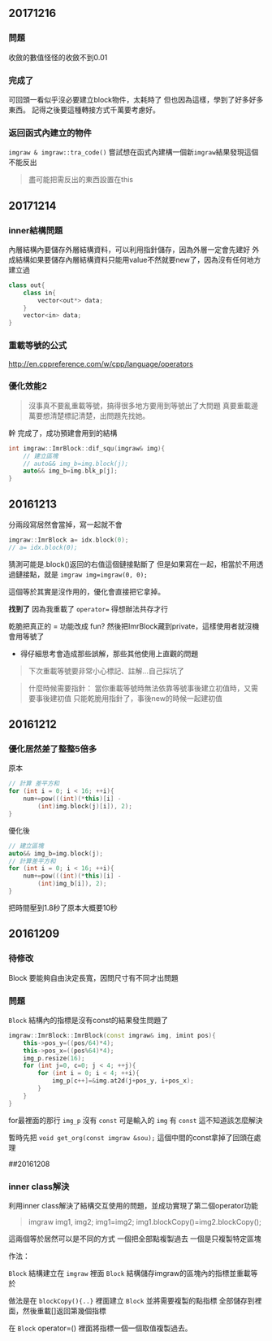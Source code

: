 ## 20171216
### 問題
收斂的數值怪怪的收斂不到0.01

### 完成了
可回頭一看似乎沒必要建立block物件，太耗時了
但也因為這樣，學到了好多好多東西。
記得之後要這種轉接方式千萬要考慮好。

### 返回函式內建立的物件
`imgraw & imgraw::tra_code()`
嘗試想在函式內建構一個新`imgraw`結果發現這個不能反出
> 盡可能把需反出的東西設置在this




## 20171214
### inner結構問題
內層結構內要儲存外層結構資料，可以利用指針儲存，因為外層一定會先建好
外成結構如果要儲存內層結構資料只能用value不然就要new了，因為沒有任何地方建立過

```cpp
class out{
    class in{
        vector<out*> data;
    }
    vector<in> data;
}
```

### 重載等號的公式
http://en.cppreference.com/w/cpp/language/operators

### 優化效能2
> 沒事真不要亂重載等號，搞得很多地方要用到等號出了大問題
> 真要重載邊萬要想清楚標記清楚，出問題先找她。

幹 完成了，成功預建會用到的結構

```cpp
int imgraw::ImrBlock::dif_squ(imgraw& img){
    // 建立區塊
    // auto&& img_b=img.block(j);
    auto&& img_b=img.blk_p[j];
}
```




## 20161213
分兩段寫居然會當掉，寫一起就不會

```cpp
imgraw::ImrBlock a= idx.block(0);
// a= idx.block(0);
```

猜測可能是.block()返回的右值這個鏈接點斷了
但是如果寫在一起，相當於不用透過鏈接點，就是
`imgraw img=imgraw(0, 0);`

這個等於其實是沒作用的，優化會直接把它拿掉。

**找到了**
因為我重載了 `operator=` 得想辦法共存才行

乾脆把真正的 = 功能改成 fun?
然後把ImrBlock藏到private，這樣使用者就沒機會用等號了
- 得仔細思考會造成那些誤解，那些其他使用上直觀的問題

> 下次重載等號要非常小心標記、註解...自己採坑了

> 什麼時候需要指針：
> 當你重載等號時無法依靠等號事後建立初值時，又需要事後建初值
> 只能乾脆用指針了，事後new的時候一起建初值




## 20161212
### 優化居然差了整整5倍多

原本

```cpp
// 計算 差平方和
for (int i = 0; i < 16; ++i){
    num+=pow(((int)(*this)[i] - 
        (int)img.block(j)[i]), 2);
}
```

優化後

```cpp
// 建立區塊
auto&& img_b=img.block(j);
// 計算差平方和
for (int i = 0; i < 16; ++i){
    num+=pow(((int)(*this)[i] - 
        (int)img_b[i]), 2);
}
```

把時間壓到1.8秒了原本大概要10秒




## 20161209
### 待修改
Block 要能夠自由決定長寬，因問尺寸有不同才出問題

### 問題
`Block` 結構內的指標是沒有const的結果發生問題了

```cpp
imgraw::ImrBlock::ImrBlock(const imgraw& img, imint pos){
    this->pos_y=((pos/64)*4);
    this->pos_x=((pos%64)*4);
    img_p.resize(16);
    for (int j=0, c=0; j < 4; ++j){
        for (int i = 0; i < 4; ++i){
            img_p[c++]=&img.at2d(j+pos_y, i+pos_x);
        }
    }
}
```

for最裡面的那行 `img_p` 沒有 `const` 
可是輸入的 `img` 有 `const` 這不知道該怎麼解決

暫時先把 `void get_org(const imgraw &sou);`
這個中間的const拿掉了回頭在處理




##20161208
### inner class解決
利用inner class解決了結構交互使用的問題，並成功實現了第二個operator功能

> imgraw img1, img2;
> img1=img2;
> img1.blockCopy()=img2.blockCopy();

這兩個等於居然可以是不同的方式
一個把全部點複製過去
一個是只複製特定區塊

作法：

`Block` 結構建立在 `imgraw` 裡面
`Block` 結構儲存imgraw的區塊內的指標並重載等於

做法是在 `blockCopy(){..}` 裡面建立 `Block` 並將需要複製的點指標
全部儲存到裡面，然後重載[]返回第幾個指標

在 `Block` operator=() 裡面將指標一個一個取值複製過去。



